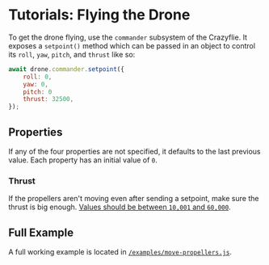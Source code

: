 # Tutorials: Flying the Drone

To get the drone flying, use the `commander` subsystem of the Crazyflie. It exposes a `setpoint()` method which can be passed in an object to control its `roll`, `yaw`, `pitch`, and `thrust` like so:

```javascript
await drone.commander.setpoint({
	roll: 0,
	yaw: 0,
	pitch: 0
	thrust: 32500,
});
```

## Properties

If any of the four properties are not specified, it defaults to the last previous value. Each property has an initial value of `0`.

### Thrust

If the propellers aren't moving even after sending a setpoint, make sure the thrust is big enough. [Values should be between `10,001` and `60,000`](https://forum.bitcraze.io/viewtopic.php?t=442).

## Full Example

A full working example is located in [`/examples/move-propellers.js`](https://github.com/michaelgira23/swarms/blob/master/examples/move-propellers.js).
